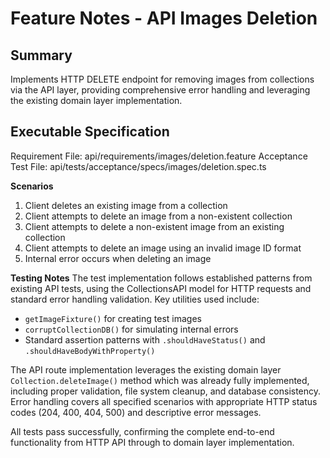 # Feature Notes - API Images Deletion

## Summary
Implements HTTP DELETE endpoint for removing images from collections via the API layer, providing comprehensive error handling and leveraging the existing domain layer implementation.

## Executable Specification
Requirement File: api/requirements/images/deletion.feature
Acceptance Test File: api/tests/acceptance/specs/images/deletion.spec.ts

**Scenarios**
1. Client deletes an existing image from a collection
2. Client attempts to delete an image from a non-existent collection
3. Client attempts to delete a non-existent image from an existing collection
4. Client attempts to delete an image using an invalid image ID format
5. Internal error occurs when deleting an image

**Testing Notes**
The test implementation follows established patterns from existing API tests, using the CollectionsAPI model for HTTP requests and standard error handling validation. Key utilities used include:
- `getImageFixture()` for creating test images
- `corruptCollectionDB()` for simulating internal errors
- Standard assertion patterns with `.shouldHaveStatus()` and `.shouldHaveBodyWithProperty()`

The API route implementation leverages the existing domain layer `Collection.deleteImage()` method which was already fully implemented, including proper validation, file system cleanup, and database consistency. Error handling covers all specified scenarios with appropriate HTTP status codes (204, 400, 404, 500) and descriptive error messages.

All tests pass successfully, confirming the complete end-to-end functionality from HTTP API through to domain layer implementation.